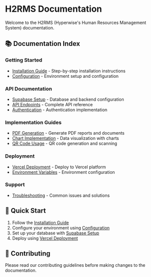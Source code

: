# H2RMS Documentation

Welcome to the H2RMS (Hyperwise's Human Resources Management System) documentation.

## 📚 Documentation Index

### Getting Started
- [Installation Guide](installation.md) - Step-by-step installation instructions
- [Configuration](configuration.md) - Environment setup and configuration

### API Documentation
- [Supabase Setup](api/supabase-setup.md) - Database and backend configuration
- [API Endpoints](api/endpoints.md) - Complete API reference
- [Authentication](api/authentication.md) - Authentication implementation

### Implementation Guides
- [PDF Generation](guides/pdf-generation.md) - Generate PDF reports and documents
- [Chart Implementation](guides/chart-implementation.md) - Data visualization with charts
- [QR Code Usage](guides/qr-code-usage.md) - QR code generation and scanning

### Deployment
- [Vercel Deployment](deployment/vercel-deployment.md) - Deploy to Vercel platform
- [Environment Variables](deployment/environment-variables.md) - Environment configuration

### Support
- [Troubleshooting](troubleshooting.md) - Common issues and solutions

## 🚀 Quick Start

1. Follow the [Installation Guide](installation.md)
2. Configure your environment using [Configuration](configuration.md)
3. Set up your database with [Supabase Setup](api/supabase-setup.md)
4. Deploy using [Vercel Deployment](deployment/vercel-deployment.md)

## 🤝 Contributing

Please read our contributing guidelines before making changes to the documentation.
